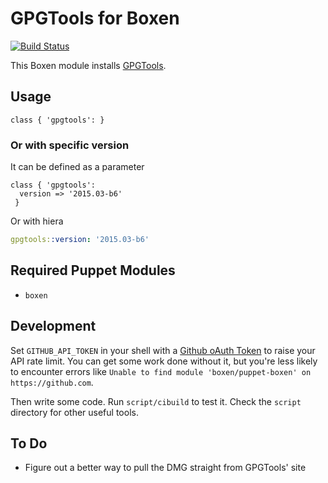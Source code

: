 # GPGTools for Boxen

[![Build Status](https://travis-ci.org/boxen/puppet-gpgtools.svg?branch=master)](https://travis-ci.org/boxen/puppet-gpgtools)

This Boxen module installs [GPGTools](https://gpgtools.org/).

## Usage

```puppet
class { 'gpgtools': }
```

### Or with specific version

It can be defined as a parameter

```puppet
class { 'gpgtools':
  version => '2015.03-b6'
 }
```

Or with hiera

```yaml
gpgtools::version: '2015.03-b6'
```

## Required Puppet Modules

* `boxen`

## Development

Set `GITHUB_API_TOKEN` in your shell with a [Github oAuth Token](https://help.github.com/articles/creating-an-oauth-token-for-command-line-use) to raise your API rate limit. You can get some work done without it, but you're less likely to encounter errors like `Unable to find module 'boxen/puppet-boxen' on https://github.com`.

Then write some code. Run `script/cibuild` to test it. Check the `script`
directory for other useful tools.

## To Do

* Figure out a better way to pull the DMG straight from GPGTools' site
